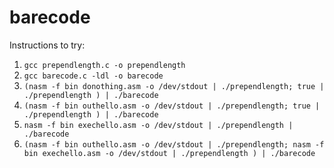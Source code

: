 # barecode

Instructions to try:

1. `gcc prependlength.c -o prependlength`
2. `gcc barecode.c -ldl -o barecode`
3. `(nasm -f bin donothing.asm -o /dev/stdout | ./prependlength; true | ./prependlength ) | ./barecode`
4. `(nasm -f bin outhello.asm -o /dev/stdout | ./prependlength; true | ./prependlength ) | ./barecode`
5. `nasm -f bin exechello.asm -o /dev/stdout | ./prependlength | ./barecode`
6. `(nasm -f bin outhello.asm -o /dev/stdout | ./prependlength; nasm -f bin exechello.asm -o /dev/stdout | ./prependlength ) | ./barecode`

